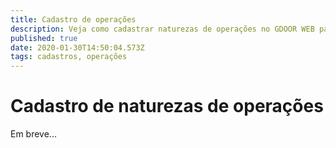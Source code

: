 ```yaml
---
title: Cadastro de operações
description: Veja como cadastrar naturezas de operações no GDOOR WEB para usar nos documentos
published: true
date: 2020-01-30T14:50:04.573Z
tags: cadastros, operações
---
```


# Cadastro de naturezas de operações

Em breve...
